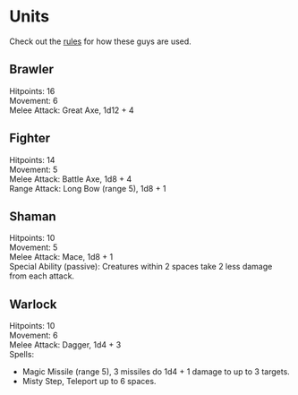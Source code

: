 # Units
Check out the [rules](README.md) for how these guys are used.

## Brawler
Hitpoints: 16  
Movement: 6  
Melee Attack: Great Axe, 1d12 + 4  

## Fighter
Hitpoints: 14  
Movement: 5  
Melee Attack: Battle Axe, 1d8 + 4  
Range Attack: Long Bow (range 5), 1d8 + 1  

## Shaman
Hitpoints: 10  
Movement: 5  
Melee Attack: Mace, 1d8 + 1  
Special Ability (passive): Creatures within 2 spaces take 2 less damage from each attack.  

## Warlock
Hitpoints: 10  
Movement: 6  
Melee Attack: Dagger, 1d4 + 3  
Spells:  
- Magic Missile (range 5), 3 missiles do 1d4 + 1 damage to up to 3 targets.
- Misty Step, Teleport up to 6 spaces.
